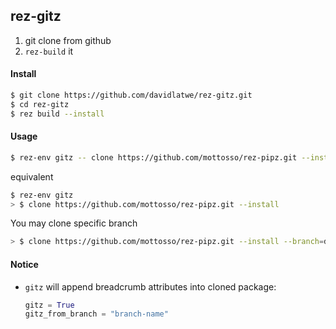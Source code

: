 
## rez-gitz

1. git clone from github
2. `rez-build` it


#### Install
```bash
$ git clone https://github.com/davidlatwe/rez-gitz.git
$ cd rez-gitz
$ rez build --install
```

#### Usage
```bash
$ rez-env gitz -- clone https://github.com/mottosso/rez-pipz.git --install
```
equivalent
```bash
$ rez-env gitz
> $ clone https://github.com/mottosso/rez-pipz.git --install
```
You may clone specific branch
```bash
> $ clone https://github.com/mottosso/rez-pipz.git --install --branch=dev
``` 

#### Notice

* `gitz` will append breadcrumb attributes into cloned package:
    ```python
    gitz = True
    gitz_from_branch = "branch-name"
    ```
